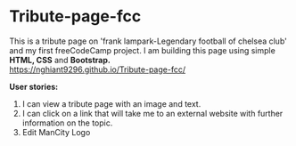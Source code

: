 # Tribute-page-fcc
This is a tribute page on 'frank lampark-Legendary football of chelsea club' and my first freeCodeCamp project.
I am building this page using simple **HTML, CSS** and **Bootstrap.** <br>
https://nghiant9296.github.io/Tribute-page-fcc/

**User stories:**
1. I can view a tribute page with an image and text.
2. I can click on a link that will take me to an external website with further information on the topic.
3. Edit ManCity Logo